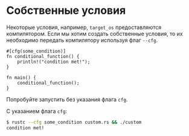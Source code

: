 # Собственные условия

Некоторые условия, например, `target_os` предоставляются компилятором.
Если мы хотим создать собственные условия, 
то их необходимо передать компилятору используя флаг `--cfg`.

```rust,editable,ignore,mdbook-runnable
#[cfg(some_condition)]
fn conditional_function() {
    println!("condition met!");
}

fn main() {
    conditional_function();
}
```

Попробуйте запустить без указания флага `cfg`.

С указанием флага `cfg`:

```bash
$ rustc --cfg some_condition custom.rs && ./custom
condition met!
```
